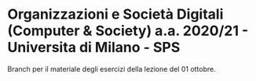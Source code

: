 # Organizzazioni e Società Digitali (Computer & Society) a.a. 2020/21 - Universita di Milano - SPS

Branch per il materiale degli esercizi della lezione del 01 ottobre.
